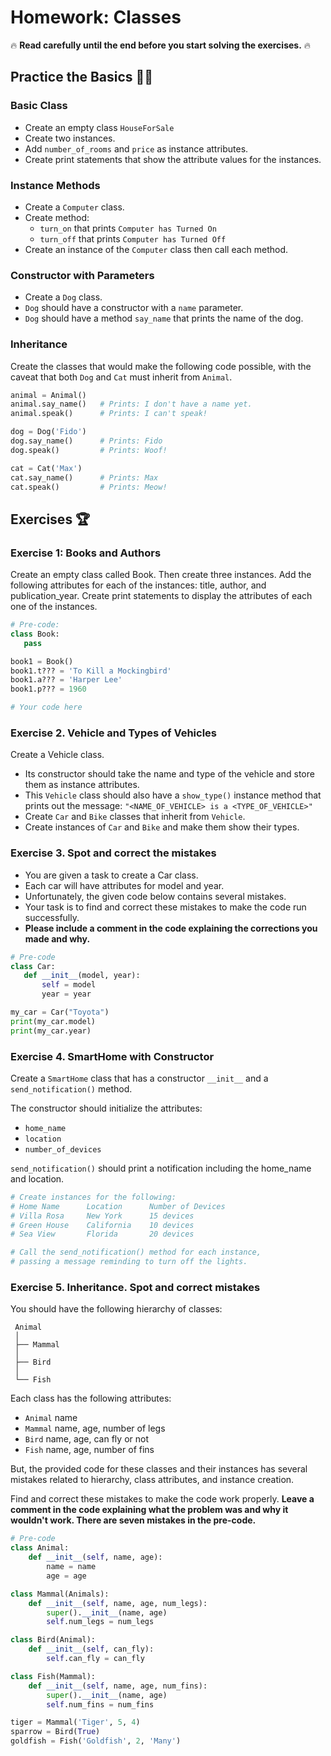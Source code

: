 # Homework: Classes

🔥 **Read carefully until the end before you start solving the exercises.** 🔥

## Practice the Basics 💪🏻

### Basic Class

- Create an empty class `HouseForSale`
- Create two instances.
- Add `number_of_rooms` and `price` as instance attributes.
- Create print statements that show the attribute values for the 
instances.

### Instance Methods

- Create a `Computer` class.
- Create method:
  - `turn_on` that prints `Computer has Turned On`
  - `turn_off` that prints `Computer has Turned Off`
- Create an instance of the `Computer` class then call each method.

### Constructor with Parameters

- Create a `Dog` class.
- `Dog` should have a constructor with a `name` parameter.
- `Dog` should have a method `say_name` that prints the name of the dog.

### Inheritance

Create the classes that would make the following code possible, with the caveat
that both `Dog` and `Cat` must inherit from `Animal`.

```python
animal = Animal()
animal.say_name()   # Prints: I don't have a name yet.
animal.speak()      # Prints: I can't speak!

dog = Dog('Fido')
dog.say_name()      # Prints: Fido
dog.speak()         # Prints: Woof!

cat = Cat('Max')
cat.say_name()      # Prints: Max
cat.speak()         # Prints: Meow!
```

## Exercises 🏆

###  Exercise 1: Books and Authors

Create an empty class called Book. Then create three instances.
Add the following attributes for each of the instances: title, author, and publication_year.
Create print statements to display the attributes of each one of the instances.

```python
# Pre-code:
class Book:
   pass

book1 = Book()
book1.t??? = 'To Kill a Mockingbird'
book1.a??? = 'Harper Lee'
book1.p??? = 1960

# Your code here
```

### Exercise 2. Vehicle and Types of Vehicles

Create a Vehicle class. 

- Its constructor should take the name and type of the vehicle and store them as instance attributes. 
- This `Vehicle` class should also have a `show_type()` instance method that prints out the 
message: `"<NAME_OF_VEHICLE> is a <TYPE_OF_VEHICLE>"`
- Create `Car` and `Bike` classes that inherit from `Vehicle`.
- Create instances of `Car` and `Bike` and make them show their types.

### Exercise 3. Spot and correct the mistakes

- You are given a task to create a Car class. 
- Each car will have attributes for model and year. 
- Unfortunately, the given code below contains several mistakes. 
- Your task is to find and correct these mistakes to make the code run successfully.
- **Please include a comment in the code explaining the corrections you made and why.**

```python
# Pre-code
class Car:
   def __init__(model, year):
       self = model
       year = year

my_car = Car("Toyota")
print(my_car.model)
print(my_car.year)
```

### Exercise 4. SmartHome with Constructor

Create a `SmartHome` class that has a constructor `__init__` and a `send_notification()` method.

The constructor should initialize the attributes: 
- `home_name`
- `location`
- `number_of_devices`

`send_notification()` should print a notification including the home_name and location.

```python
# Create instances for the following:
# Home Name      Location      Number of Devices
# Villa Rosa     New York      15 devices
# Green House    California    10 devices
# Sea View       Florida       20 devices

# Call the send_notification() method for each instance, 
# passing a message reminding to turn off the lights.
```

### Exercise 5. Inheritance. Spot and correct mistakes

You should have the following hierarchy of classes:

```
 Animal
 │
 ├── Mammal
 │
 ├── Bird
 │
 └── Fish
```

Each class has the following attributes:

- `Animal` name
- `Mammal` name, age, number of legs
- `Bird` name, age, can fly or not
- `Fish` name, age, number of fins

But, the provided code for these classes and their instances has several mistakes
related to hierarchy, class attributes, and instance creation.

Find and correct these mistakes to make the code work properly.
**Leave a comment in the code explaining what the problem was and why it wouldn't work.
There are seven mistakes in the pre-code.**

```python
# Pre-code
class Animal:
    def __init__(self, name, age):
        name = name
        age = age

class Mammal(Animals):
    def __init__(self, name, age, num_legs):
        super().__init__(name, age)
        self.num_legs = num_legs

class Bird(Animal):
    def __init__(self, can_fly): 
        self.can_fly = can_fly

class Fish(Mammal):
    def __init__(self, name, age, num_fins):
        super().__init__(name, age)
        self.num_fins = num_fins

tiger = Mammal('Tiger', 5, 4)
sparrow = Bird(True)
goldfish = Fish('Goldfish', 2, 'Many')
```
